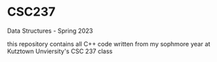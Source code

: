 # CSC237
Data Structures - Spring 2023

this repository contains all C++ code written from my sophmore year at Kutztown Unviersity's CSC 237 class
